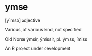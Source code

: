# ymse
[y`msə] 
adjective

Various, of various kind, not specified

Old Norse ýmsir, ýmissir, pl. ýmiss, ímiss


An R project under development
